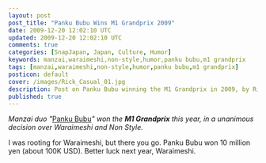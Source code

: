 ```yaml
---           
layout: post
post_title: "Panku Bubu Wins M1 Grandprix 2009"
date: 2009-12-20 12:02:10 UTC
updated: 2009-12-20 12:02:10 UTC
comments: true
categories: [SnapJapan, Japan, Culture, Humor]
keywords: manzai,waraimeshi,non-style,humor,panku bubu,m1 grandprix
tags: [manzai,waraimeshi,non-style,humor,panku bubu,m1 grandprix]
posticon: default
cover: /images/Rick_Casual_01.jpg
description: Post on Panku Bubu winning the M1 Grandprix in 2009, by Rick Cogley.
published: true
---
```


_Manzai duo "_[Panku Bubu](http://search.yoshimoto.co.jp/#/r/s=w=1632/r=501)_" won the **M1 Grandprix** this year, in a unanimous decision over Waraimeshi and Non Style._ 

<!--more--> 

I was rooting for Waraimeshi, but there you go. Panku Bubu won 10 million yen (about 100K USD). Better luck next year, Waraimeshi. 


